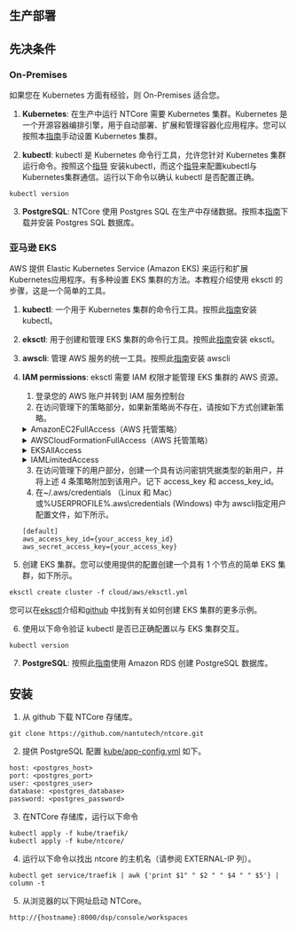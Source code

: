 ## <b>生产部署</b> <!-- {docsify-ignore} -->

## 先决条件
### On-Premises
如果您在 Kubernetes 方面有经验，则 On-Premises 适合您。
1. **Kubernetes**: 在生产中运行 NTCore 需要 Kubernetes 集群。Kubernetes 是一个开源容器编排引擎，用于自动部署、扩展和管理容器化应用程序。您可以按照本[指南](https://kubernetes.io/docs/setup/production-environment/)手动设置 Kubernetes 集群。

2. **kubectl**: kubectl 是 Kubernetes 命令行工具，允许您针对 Kubernetes 集群运行命令。按照这个[指导](https://kubernetes.io/docs/tasks/tools/) 安装kubectl，而这个[指导](https://kubernetes.io/docs/tasks/access-application-cluster/configure-access-multiple-clusters/)来配置kubectl与Kubernetes集群通信。运行以下命令以确认 kubectl 是否配置正确。    

```
kubectl version
```

3. **PostgreSQL**: NTCore 使用 Postgres SQL 在生产中存储数据。按照本[指南](https://www.postgresql.org/download/)下载并安装 Postgres SQL 数据库。 

### 亚马逊 EKS
AWS 提供 Elastic Kubernetes Service (Amazon EKS) 来运行和扩展Kubernetes应用程序。有多种设置 EKS 集群的方法。本教程介绍使用 eksctl 的步骤，这是一个简单的工具。

1. **kubectl**: 一个用于 Kubernetes 集群的命令行工具。按照此[指南](https://docs.aws.amazon.com/eks/latest/userguide/install-kubectl.html)安装 kubectl。  
2. **eksctl**: 用于创建和管理 EKS 集群的命令行工具。按照此[指南](https://docs.aws.amazon.com/eks/latest/userguide/eksctl.html)安装 eksctl。  
3. **awscli**: 管理 AWS 服务的统一工具。按照此[指南](https://docs.aws.amazon.com/cli/latest/userguide/cli-chap-install.html)安装 awscli
4. **IAM permissions**: eksctl 需要 IAM 权限才能管理 EKS 集群的 AWS 资源。
    1. 登录您的 AWS 账户并转到 IAM 服务控制台
    2. 在访问管理下的策略部分，如果新策略尚不存在，请按如下方式创建新策略。

    <details>
    <summary> AmazonEC2FullAccess（AWS 托管策略）</summary>
    <p>

    ```
    {
        "Version": "2012-10-17",
        "Statement": [
            {
                "Action": "ec2:*",
                "Effect": "Allow",
                "Resource": "*"
            },
            {
                "Effect": "Allow",
                "Action": "elasticloadbalancing:*",
                "Resource": "*"
            },
            {
                "Effect": "Allow",
                "Action": "cloudwatch:*",
                "Resource": "*"
            },
            {
                "Effect": "Allow",
                "Action": "autoscaling:*",
                "Resource": "*"
            },
            {
                "Effect": "Allow",
                "Action": "iam:CreateServiceLinkedRole",
                "Resource": "*",
                "Condition": {
                    "StringEquals": {
                        "iam:AWSServiceName": [
                            "autoscaling.amazonaws.com",
                            "ec2scheduled.amazonaws.com",
                            "elasticloadbalancing.amazonaws.com",
                            "spot.amazonaws.com",
                            "spotfleet.amazonaws.com",
                            "transitgateway.amazonaws.com"
                        ]
                    }
                }
            }
        ]
    }
    ```

    </p>
    </details>

    <details>
    <summary> AWSCloudFormationFullAccess（AWS 托管策略）</summary>
    <p>

    ```
    {
        "Version": "2012-10-17",
        "Statement": [
            {
                "Effect": "Allow",
                "Action": [
                    "cloudformation:*"
                ],
                "Resource": "*"
            }
        ]
    }
    ```

    </p>
    </details>

    <details>
    <summary>EKSAllAccess</summary>
    <p>

    ```
    {
        "Version": "2012-10-17",
        "Statement": [
            {
                "Effect": "Allow",
                "Action": "eks:*",
                "Resource": "*"
            },
            {
                "Action": [
                    "ssm:GetParameter",
                    "ssm:GetParameters"
                ],
                "Resource": "*",
                "Effect": "Allow"
            },
            {
                "Action": [
                    "kms:CreateGrant",
                    "kms:DescribeKey"
                ],
                "Resource": "*",
                "Effect": "Allow"
            }
        ]
    }
    ```

    </p>
    </details>

    <details>
    <summary>IAMLimitedAccess</summary>
    <p>

    ```
    {
        "Version": "2012-10-17",
        "Statement": [
            {
                "Effect": "Allow",
                "Action": [
                    "iam:CreateInstanceProfile",
                    "iam:DeleteInstanceProfile",
                    "iam:GetInstanceProfile",
                    "iam:RemoveRoleFromInstanceProfile",
                    "iam:GetRole",
                    "iam:CreateRole",
                    "iam:DeleteRole",
                    "iam:AttachRolePolicy",
                    "iam:PutRolePolicy",
                    "iam:ListInstanceProfiles",
                    "iam:AddRoleToInstanceProfile",
                    "iam:ListInstanceProfilesForRole",
                    "iam:PassRole",
                    "iam:DetachRolePolicy",
                    "iam:DeleteRolePolicy",
                    "iam:GetRolePolicy",
                    "iam:GetOpenIDConnectProvider",
                    "iam:CreateOpenIDConnectProvider",
                    "iam:DeleteOpenIDConnectProvider",
                    "iam:TagOpenIDConnectProvider",
                    "iam:ListAttachedRolePolicies",
                    "iam:TagRole"
                ],
                "Resource": "*"
            },
            {
                "Effect": "Allow",
                "Action": [
                    "iam:GetRole"
                ],
                "Resource": "*"
            },
            {
                "Effect": "Allow",
                "Action": [
                    "iam:CreateServiceLinkedRole"
                ],
                "Resource": "*",
                "Condition": {
                    "StringEquals": {
                        "iam:AWSServiceName": [
                            "eks.amazonaws.com",
                            "eks-nodegroup.amazonaws.com",
                            "eks-fargate.amazonaws.com"
                        ]
                    }
                }
            }
        ]
    }
    ```

    </p>
    </details>

    3. 在访问管理下的用户部分，创建一个具有访问密钥凭据类型的新用户，并将上述 4 条策略附加到该用户。记下 access_key 和 access_key_id。
    4. 在~/.aws/credentials （Linux 和 Mac）或%USERPROFILE%\.aws\credentials (Windows) 中为 awscli指定用户配置文件，如下所示。    
    ```
    [default]
    aws_access_key_id={your_access_key_id}
    aws_secret_access_key={your_access_key}
    ```

5. 创建 EKS 集群。您可以使用提供的配置创建一个具有 1 个节点的简单 EKS 集群，如下所示。
```
eksctl create cluster -f cloud/aws/eksctl.yml
```
您可以在[eksctl](https://eksctl.io/introduction/)介绍和[github](https://eksctl.io/introduction/) 中找到有关如何创建 EKS 集群的更多示例。 

6. 使用以下命令验证 kubectl 是否已正确配置以与 EKS 集群交互。
```
kubectl version
```
7. **PostgreSQL**: 按照此[指南](https://aws.amazon.com/getting-started/hands-on/create-connect-postgresql-db/)使用 Amazon RDS 创建 PostgreSQL 数据库。  

## 安装
1. 从 github 下载 NTCore 存储库。
```
git clone https://github.com/nantutech/ntcore.git
```
2. 提供 PostgreSQL 配置  <ins>kube/app-config.yml</ins> 如下。
```
host: <postgres_host>
port: <postgres_port>
user: <postgres_user>
database: <postgres_database>
password: <postgres_password>
```

3. 在NTCore 存储库，运行以下命令
```
kubectl apply -f kube/traefik/
kubectl apply -f kube/ntcore/
```
4. 运行以下命令以找出 ntcore 的主机名（请参阅 EXTERNAL-IP 列）。
```
kubectl get service/traefik | awk {'print $1" " $2 " " $4 " " $5'} | column -t
``` 

5. 从浏览器的以下网址启动 NTCore。
```
http://{hostname}:8000/dsp/console/workspaces
```
 




